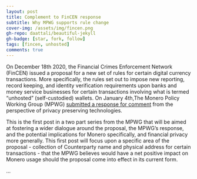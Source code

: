 ```yaml
---
layout: post
title: Complement to FinCEN response
subtitle: Why MPWG supports rule change
cover-img: /assets/img/fincen.png
gh-repo: daattali/beautiful-jekyll
gh-badge: [star, fork, follow]
tags: [fincen, unhosted]
comments: true
---
```


On December 18th 2020, the Financial Crimes Enforcement Network (FinCEN) issued a proposal for a new set of rules for certain digital currency transactions. More specifically, the rules set out to impose new reporting, record keeping, and identity verification requirements upon banks and money service businesses for certain transactions involving what is termed “unhosted” (self-custodied) wallets. On January 4th,The Monero Policy Working Group (MPWG) [submitted a response for comment](https://beta.regulations.gov/comment/FINCEN-2020-0020-6210) from the perspective of privacy preserving technologies.

This is the first post in a two part series from the MPWG that will be aimed at fostering a wider dialogue around the proposal, the MPWG’s response, and the potential implications for Monero specifically, and financial privacy more generally. This first post will focus upon a specific area of the proposal - collection of Counterparty name and physical address for certain transactions - that the MPWG believes would have a net positive impact on Monero usage should the proposal come into effect in its current form. 

...
